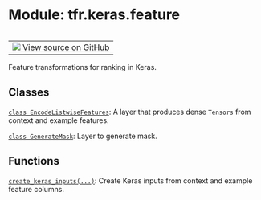 <div itemscope itemtype="http://developers.google.com/ReferenceObject">
<meta itemprop="name" content="tfr.keras.feature" />
<meta itemprop="path" content="Stable" />
</div>

# Module: tfr.keras.feature

<!-- Insert buttons and diff -->

<table class="tfo-notebook-buttons tfo-api" align="left">

<td>
  <a target="_blank" href="https://github.com/tensorflow/ranking/tree/master/tensorflow_ranking/python/keras/feature.py">
    <img src="https://www.tensorflow.org/images/GitHub-Mark-32px.png" />
    View source on GitHub
  </a>
</td></table>

Feature transformations for ranking in Keras.

## Classes

[`class EncodeListwiseFeatures`](../../tfr/keras/feature/EncodeListwiseFeatures.md):
A layer that produces dense `Tensors` from context and example features.

[`class GenerateMask`](../../tfr/keras/feature/GenerateMask.md): Layer to
generate mask.

## Functions

[`create_keras_inputs(...)`](../../tfr/keras/feature/create_keras_inputs.md):
Create Keras inputs from context and example feature columns.

